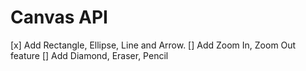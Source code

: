 # Canvas API

[x] Add Rectangle, Ellipse, Line and Arrow.
[] Add Zoom In, Zoom Out feature
[] Add Diamond, Eraser, Pencil
